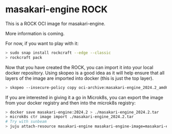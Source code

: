 # masakari-engine ROCK

This is a ROCK OCI image for masakari-engine.

More information is coming.

For now, if you want to play with it:

```bash
> sudo snap install rockcraft --edge --classic
> rockcraft pack
```

Now that you have created the ROCK, you can import it into
your local docker repository. Using skopeo is a good idea as
it will help ensure that all layers of the image are imported
into docker (this is just the top layer).

```bash
> skopeo --insecure-policy copy oci-archive:masakari-engine_2024.2_amd64.rock docker-daemon:masakari-engine:2024.2
```

If you are interested in giving it a go in Microk8s, you can
export the image from your docker registry and then into the
microk8s registry:

```bash
> docker save masakari-engine:2024.2 > ./masakari-engine_2024.2.tar
> microk8s ctr image import ./masakari-engine_2024.2.tar
# Try with sunbeam
> juju attach-resource masakari-engine masakari-engine-image=masakari-engine:2024.2
```
